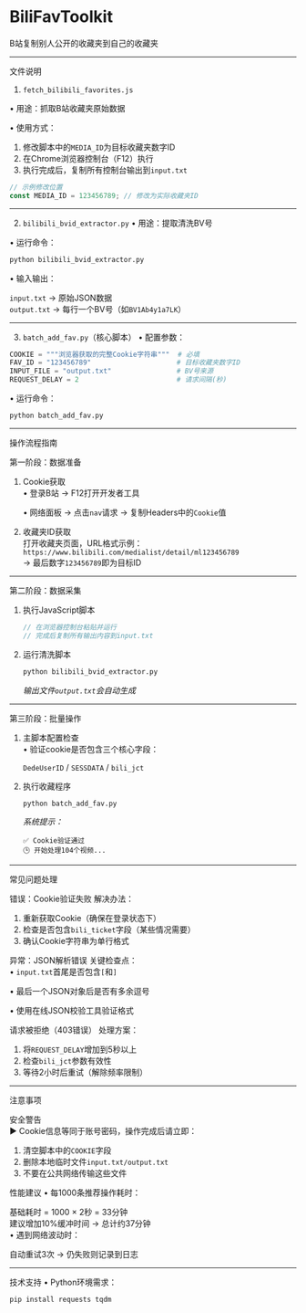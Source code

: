 # BiliFavToolkit
B站复制别人公开的收藏夹到自己的收藏夹


---

文件说明


1. `fetch_bilibili_favorites.js`

• 用途：抓取B站收藏夹原始数据  

• 使用方式：

  1. 修改脚本中的`MEDIA_ID`为目标收藏夹数字ID
  2. 在Chrome浏览器控制台（F12）执行
  3. 执行完成后，复制所有控制台输出到`input.txt`

```javascript
// 示例修改位置
const MEDIA_ID = 123456789; // 修改为实际收藏夹ID
```

---

2. `bilibili_bvid_extractor.py`
• 用途：提取清洗BV号  

• 运行命令：

  ```bash
  python bilibili_bvid_extractor.py
  ```
• 输入输出：  

  `input.txt` → 原始JSON数据  
  `output.txt` → 每行一个BV号（如`BV1Ab4y1a7LK`）

---

3. `batch_add_fav.py`（核心脚本）
• 配置参数：

  ```python
  COOKIE = """浏览器获取的完整Cookie字符串"""  # 必填
  FAV_ID = "123456789"                     # 目标收藏夹数字ID
  INPUT_FILE = "output.txt"                # BV号来源
  REQUEST_DELAY = 2                        # 请求间隔(秒)
  ```

• 运行命令：

  ```bash
  python batch_add_fav.py
  ```

---

操作流程指南

第一阶段：数据准备
1. Cookie获取  
   • 登录B站 → F12打开开发者工具  

   • 网络面板 → 点击`nav`请求 → 复制Headers中的`Cookie`值


2. 收藏夹ID获取  
   打开收藏夹页面，URL格式示例：  
   `https://www.bilibili.com/medialist/detail/ml123456789`  
   → 最后数字`123456789`即为目标ID

---

第二阶段：数据采集
1. 执行JavaScript脚本  
   ```javascript
   // 在浏览器控制台粘贴并运行
   // 完成后复制所有输出内容到input.txt
   ```

2. 运行清洗脚本  
   ```bash
   python bilibili_bvid_extractor.py
   ```
   *输出文件`output.txt`会自动生成*

---

第三阶段：批量操作
1. 主脚本配置检查  
   • 验证cookie是否包含三个核心字段：  

     `DedeUserID` / `SESSDATA` / `bili_jct`

2. 执行收藏程序  
   ```bash
   python batch_add_fav.py
   ```
   *系统提示：*
   ```
   ✅ Cookie验证通过
   🕒 开始处理104个视频...
   ```

---

常见问题处理

错误：Cookie验证失败
解决办法：  
1. 重新获取Cookie（确保在登录状态下）  
2. 检查是否包含`bili_ticket`字段（某些情况需要）  
3. 确认Cookie字符串为单行格式  

异常：JSON解析错误
关键检查点：  
• `input.txt`首尾是否包含`[`和`]`  

• 最后一个JSON对象后是否有多余逗号  

• 使用在线JSON校验工具验证格式  


请求被拒绝（403错误）
处理方案：  
1. 将`REQUEST_DELAY`增加到5秒以上  
2. 检查`bili_jct`参数有效性  
3. 等待2小时后重试（解除频率限制）

---

注意事项

安全警告  
▶ Cookie信息等同于账号密码，操作完成后请立即：  
1. 清空脚本中的`COOKIE`字段  
2. 删除本地临时文件`input.txt/output.txt`  
3. 不要在公共网络传输这些文件  

性能建议
• 每1000条推荐操作耗时：  

  基础耗时 = 1000 × 2秒 = 33分钟  
  建议增加10%缓冲时间 → 总计约37分钟  
• 遇到网络波动时：  

  自动重试3次 → 仍失败则记录到日志  

---

技术支持
• Python环境需求：  

  ```bash
  pip install requests tqdm
  ```

